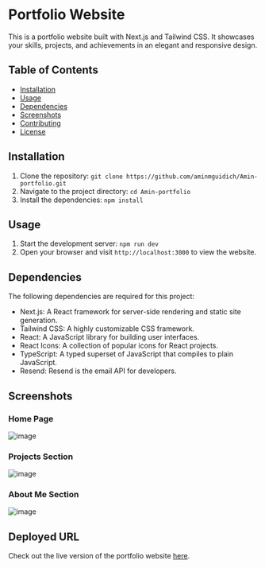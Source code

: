# Portfolio Website

This is a portfolio website built with Next.js and Tailwind CSS. It showcases your skills, projects, and achievements in an elegant and responsive design.

## Table of Contents
- [Installation](#installation)
- [Usage](#usage)
- [Dependencies](#dependencies)
- [Screenshots](#screenshots)
- [Contributing](#contributing)
- [License](#license)

## Installation

1. Clone the repository: `git clone https://github.com/aminmguidich/Amin-portfolio.git`
2. Navigate to the project directory: `cd Amin-portfolio`
3. Install the dependencies: `npm install`

## Usage

1. Start the development server: `npm run dev`
2. Open your browser and visit `http://localhost:3000` to view the website.

## Dependencies

The following dependencies are required for this project:

- Next.js: A React framework for server-side rendering and static site generation.
- Tailwind CSS: A highly customizable CSS framework.
- React: A JavaScript library for building user interfaces.
- React Icons: A collection of popular icons for React projects.
- TypeScript: A typed superset of JavaScript that compiles to plain JavaScript.
- Resend: Resend is the email API for developers.

## Screenshots

### Home Page
![image](https://github.com/user-attachments/assets/f64cedbe-c70d-4906-b018-eccc5a5ef01b)

### Projects Section
![image](https://github.com/user-attachments/assets/90d20a19-eb9e-467f-aa19-50694d439656)

### About Me Section
![image](https://github.com/user-attachments/assets/c9414609-b122-437f-a294-7765c8adda5b)


## Deployed URL

Check out the live version of the portfolio website [here](https://amiin.vercel.app/).
